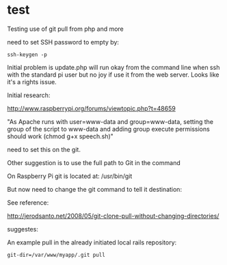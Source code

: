 # test
Testing use of git pull from php
and more

need to set SSH password to empty by:

```
ssh-keygen -p
```
Initial problem is update.php will run okay from the command line when ssh with the standard pi user but no joy if use it from the web server. Looks like it's a rights issue.

Initial research:

http://www.raspberrypi.org/forums/viewtopic.php?t=48659

"As Apache runs with user=www-data and group=www-data, setting the group of the script to www-data and adding group execute permissions should work (chmod g+x speech.sh)"

need to set this on the git.

Other suggestion is to use the full path to Git in the command

On Raspberry Pi git is located at: /usr/bin/git

But now need to change the git command to tell it destination:

See reference:

http://jerodsanto.net/2008/05/git-clone-pull-without-changing-directories/

suggestes:

An example pull in the already initiated local rails repository:

```
git-dir=/var/www/myapp/.git pull
```


